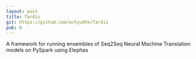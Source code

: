 ```yaml
---
layout: post
title: Tardis
git: https://github.com/achyudhk/Tardis
pub: 0
---
```


A framework for running ensembles of Seq2Seq Neural Machine Translation models on PySpark using Elephas